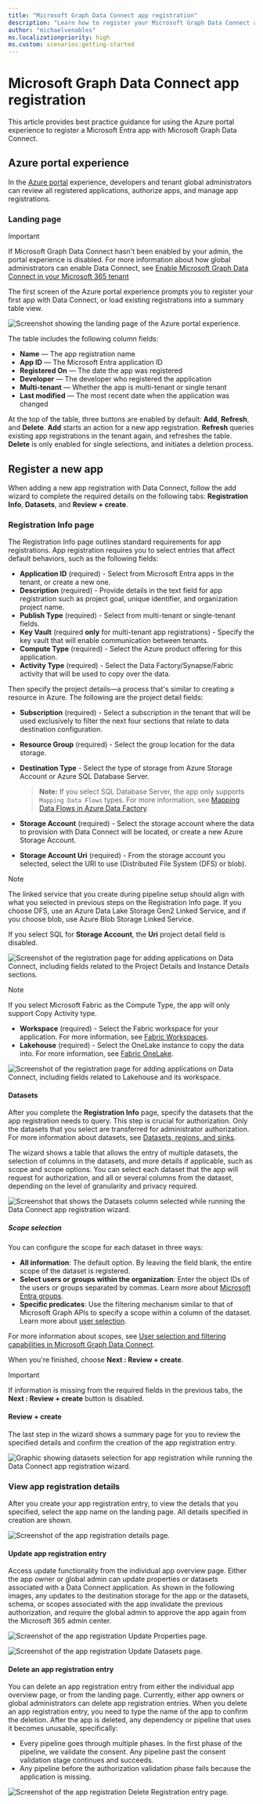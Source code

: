 ```yaml
---
title: "Microsoft Graph Data Connect app registration"
description: "Learn how to register your Microsoft Graph Data Connect app."
author: "michaelvenables"
ms.localizationpriority: high
ms.custom: scenarios:getting-started
---
```


# Microsoft Graph Data Connect app registration

This article provides best practice guidance for using the Azure portal experience to register a Microsoft Entra app with Microsoft Graph Data Connect.

## Azure portal experience

In the [Azure portal](https://aka.ms/mgdcinazure) experience, developers and tenant global administrators can review all registered applications, authorize apps, and manage app registrations.

### Landing page

> [!IMPORTANT]
> If Microsoft Graph Data Connect hasn't been enabled by your admin, the portal experience is disabled. For more information about how global administrators can enable Data Connect, see [Enable Microsoft Graph Data Connect in your Microsoft 365 tenant](https://github.com/microsoftgraph/microsoft-graph-docs/blob/45b4b22b5db4a87be256b59130e74bf49c2e7fd1/includes/data-connect-quickstart-02.md?plain=1#L45)

The first screen of the Azure portal experience prompts you to register your first app with Data Connect, or load existing registrations into a summary table view.

![Screenshot showing the landing page of the Azure portal experience.](images/app-registration-summary-table.png)

The table includes the following column fields:

- **Name** — The app registration name
- **App ID** — The Microsoft Entra application ID
- **Registered On** — The date the app was registered
- **Developer** — The developer who registered the application
- **Multi-tenant** — Whether the app is multi-tenant or single tenant
- **Last modified** — The most recent date when the application was changed

At the top of the table, three buttons are enabled by default: **Add**, **Refresh**, and **Delete**. **Add** starts an action for a new app registration. **Refresh** queries existing app registrations in the tenant again, and refreshes the table. **Delete** is only enabled for single selections, and initiates a deletion process.

## Register a new app

When adding a new app registration with Data Connect, follow the add wizard to complete the required details on the following tabs: **Registration Info**, **Datasets**, and **Review + create**.

### Registration Info page

The Registration Info page outlines standard requirements for app registrations. App registration requires you to select entries that affect default behaviors, such as the following fields:

- **Application ID** (required) - Select from Microsoft Entra apps in the tenant, or create a new one.
- **Description** (required) - Provide details in the text field for app registration such as project goal, unique identifier, and organization project name.
- **Publish Type** (required) - Select from multi-tenant or single-tenant fields.
- **Key Vault** (required **only** for multi-tenant app registrations) - Specify the key vault that will enable communication between tenants.
- **Compute Type** (required) - Select the Azure product offering for this application.
- **Activity Type** (required) - Select the Data Factory/Synapse/Fabric activity that will be used to copy over the data.

Then specify the project details—a process that's similar to creating a resource in Azure. The following are the project detail fields: 

- **Subscription** (required) - Select a subscription in the tenant that will be used exclusively to filter the next four sections that relate to data destination configuration.
- **Resource Group** (required) - Select the group location for the data storage.
- **Destination Type** - Select the type of storage from Azure Storage Account or Azure SQL Database Server.

  >**Note:** If you select SQL Database Server, the app only supports `Mapping Data Flows` types. For more information, see [Mapping Data Flows in Azure Data Factory](/azure/data-factory/concepts-data-flow-overview).

- **Storage Account** (required) - Select the storage account where the data to provision with Data Connect will be located, or create a new Azure Storage Account.
- **Storage Account Uri** (required) - From the storage account you selected, select the URI to use (Distributed File System (DFS) or blob).

> [!NOTE]
> The linked service that you create during pipeline setup should align with what you selected in previous steps on the Registration Info page. If you choose DFS, use an Azure Data Lake Storage Gen2 Linked Service, and if you choose blob, use Azure Blob Storage Linked Service.

If you select SQL for **Storage Account**, the **Uri** project detail field is disabled.

![Screenshot of the registration page for adding applications on Data Connect, including fields related to the Project Details and Instance Details sections.](images/app-registration-create-registration-info-including-compute-type.png)

> [!NOTE]
> If you select Microsoft Fabric as the Compute Type, the app will only support Copy Activity type.

- **Workspace** (required) - Select the Fabric workspace for your application. For more information, see [Fabric Workspaces](/fabric/get-started/workspaces). 
- **Lakehouse** (required) - Select the OneLake instance to copy the data into. For more information, see [Fabric OneLake](/fabric/onelake/onelake-overview).

![Screenshot of the registration page for adding applications on Data Connect, including fields related to Lakehouse and its workspace.](images/app-registration-create-registration-info-including-lakehouse-workspace.png)

#### Datasets

After you complete the **Registration Info** page, specify the datasets that the app registration needs to query. This step is crucial for authorization. Only the datasets that you select are transferred for administrator authorization. For more information about datasets, see [Datasets, regions, and sinks](./data-connect-datasets.md).

The wizard shows a table that allows the entry of multiple datasets, the selection of columns in the datasets, and more details if applicable, such as scope and scope options. You can select each dataset that the app will request for authorization, and all or several columns from the dataset, depending on the level of granularity and privacy required.

![Screenshot that shows the Datasets column selected while running the Data Connect app registration wizard.](images/app-registration-create-datasets.png)

##### Scope selection

You can configure the scope for each dataset in three ways:

- **All information**: The default option. By leaving the field blank, the entire scope of the dataset is registered.
- **Select users or groups within the organization**: Enter the object IDs of the users or groups separated by commas. Learn more about [Microsoft Entra groups](/entra/fundamentals/groups-view-azure-portal).
- **Specific predicates**: Use the filtering mechanism similar to that of Microsoft Graph APIs to specify a scope within a column of the dataset. Learn more about [user selection](./data-connect-filtering.md#user-selection).

For more information about scopes, see [User selection and filtering capabilities in Microsoft Graph Data Connect](./data-connect-filtering.md).

When you're finished, choose **Next : Review + create**.

> [!IMPORTANT]
> If information is missing from the required fields in the previous tabs, the **Next : Review + create** button is disabled.

#### Review + create

The last step in the wizard shows a summary page for you to review the specified details and confirm the creation of the app registration entry.

![Graphic showing datasets selection for app registration while running the Data Connect app registration wizard.](images/app-registration-create-review.png)

### View app registration details

After you create your app registration entry, to view the details that you specified, select the app name on the landing page. All details specified in creation are shown.

![Screenshot of the app registration details page.](images/app-registration-details-overview.png)

#### Update app registration entry

Access update functionality from the individual app overview page. Either the app owner or global admin can update properties or datasets associated with a Data Connect application. As shown in the following images, any updates to the destination storage for the app or the datasets, schema, or scopes associated with the app invalidate the previous authorization, and require the global admin to approve the app again from the Microsoft 365 admin center.

![Screenshot of the app registration Update Properties page.](images/app-registration-details-properties-update.png)

![Screenshot of the app registration Update Datasets page.](images/app-registration-details-datasets-update.png)

#### Delete an app registration entry

You can delete an app registration entry from either the individual app overview page, or from the landing page. Currently, either app owners or global administrators can delete app registration entries. When you delete an app registration entry, you need to type the name of the app to confirm the deletion. After the app is deleted, any dependency or pipeline that uses it becomes unusable, specifically:

- Every pipeline goes through multiple phases. In the first phase of the pipeline, we validate the consent. Any pipeline past the consent validation stage continues and succeeds.
- Any pipeline before the authorization validation phase fails because the application is missing.

![Screenshot of the app registration Delete Registration entry page.](images/app-registration-delete-confirmation.png)
